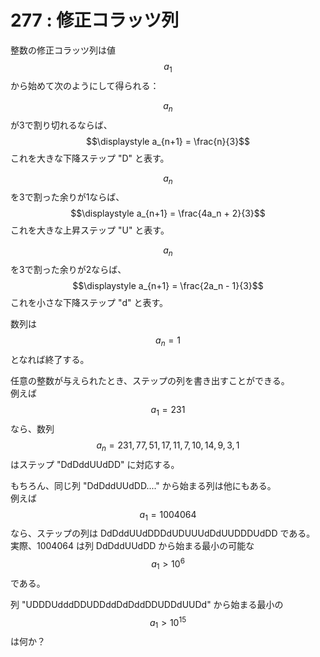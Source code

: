 # 277 : 修正コラッツ列

整数の修正コラッツ列は値$$a_1$$から始めて次のようにして得られる：

$$a_n$$が3で割り切れるならば、$$\displaystyle a_{n+1} = \frac{n}{3}$$ これを大きな下降ステップ "D" と表す。

$$a_n$$を3で割った余りが1ならば、$$\displaystyle a_{n+1} = \frac{4a_n + 2}{3}$$ これを大きな上昇ステップ "U" と表す。

$$a_n$$を3で割った余りが2ならば、$$\displaystyle a_{n+1} = \frac{2a_n - 1}{3}$$ これを小さな下降ステップ "d" と表す。

数列は$$a_n = 1$$となれば終了する。

任意の整数が与えられたとき、ステップの列を書き出すことができる。  
例えば$$a_1=231$$なら、数列$${a_{n}}={231,77,51,17,11,7,10,14,9,3,1}$$はステップ "DdDddUUdDD" に対応する。

もちろん、同じ列 "DdDddUUdDD...." から始まる列は他にもある。  
例えば$$a_{1}=1004064$$なら、ステップの列は DdDddUUdDDDdUDUUUdDdUUDDDUdDD である。  
実際、1004064 は列 DdDddUUdDD から始まる最小の可能な$$a_1 > 10^6$$である。

列 "UDDDUdddDDUDDddDdDddDDUDDdUUDd" から始まる最小の$$a_1 > 10^{15}$$は何か？

